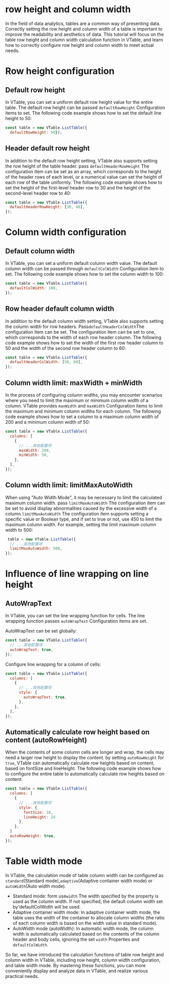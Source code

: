 # row height and column width

In the field of data analytics, tables are a common way of presenting data. Correctly setting the row height and column width of a table is important to improve the readability and aesthetics of data. This tutorial will focus on the table row height and column width calculation function in VTable, and learn how to correctly configure row height and column width to meet actual needs.

# Row height configuration

## Default row height

In VTable, you can set a uniform default row height value for the entire table. The default row height can be passed `defaultRowHeight` Configuration items to set. The following code example shows how to set the default line height to 50:

```javascript
const table = new VTable.ListTable({
  defaultRowHeight: 50});
```

## Header default row height

In addition to the default row height setting, VTable also supports setting the row height of the table header. pass `defaultHeaderRowHeight` The configuration item can be set as an array, which corresponds to the height of the header rows of each level, or a numerical value can set the height of each row of the table uniformly. The following code example shows how to set the height of the first-level header row to 30 and the height of the second-level header row to 40:

```javascript
const table = new VTable.ListTable({
  defaultHeaderRowHeight: [30, 40],
});
```

# Column width configuration

## Default column width

In VTable, you can set a uniform default column width value. The default column width can be passed through `defaultColWidth` Configuration item to set. The following code example shows how to set the column width to 100:

```javascript
const table = new VTable.ListTable({
  defaultColWidth: 100,
});
```

## Row header default column width

In addition to the default column width setting, VTable also supports setting the column width for row headers. Pass`defaultHeaderColWidth`The configuration item can be set. The configuration item can be set to one, which corresponds to the width of each row header column. The following code example shows how to set the width of the first row header column to 50 and the width of the second row header column to 60:

```javascript
const table = new VTable.ListTable({
  defaultHeaderColWidth: [50, 60],
});
```

## Column width limit: maxWidth + minWidth

In the process of configuring column widths, you may encounter scenarios where you need to limit the maximum or minimum column width of a column. VTable provides `maxWidth` and `maxWidth` Configuration items to limit the maximum and minimum column widths for each column. The following code example shows how to set a column to a maximum column width of 200 and a minimum column width of 50:

```javascript
const table = new VTable.ListTable({
  columns: [
    {
      // ...其他配置项
      maxWidth: 200,
      minWidth: 50,
    },
  ],
});
```

## Column width limit: limitMaxAutoWidth

When using "Auto Width Mode", it may be necessary to limit the calculated maximum column width. pass `limitMaxAutoWidth` The configuration item can be set to avoid display abnormalities caused by the excessive width of a column.`limitMaxAutoWidth` The configuration item supports setting a specific value or Boolean type, and if set to true or not, use 450 to limit the maximum column width. For example, setting the limit maximum column width to 500:

```javascript
 table = new VTable.ListTable({
  // ...其他配置项
  limitMaxAutoWidth: 500,
});
```

# Influence of line wrapping on line height

## AutoWrapText

In VTable, you can set the line wrapping function for cells. The line wrapping function passes `autoWrapText` Configuration items are set.

AutoWrapText can be set globally:

```javascript
const table = new VTable.ListTable({
  // ...其他配置项
  autoWrapText: true,
});
```

Configure line wrapping for a column of cells:

```javascript
const table = new VTable.ListTable({
  columns: [
    {
      // ...其他配置项
      style: {
        autoWrapText: true,
      },
    },
  ],
});
```

## Automatically calculate row height based on content (autoRowHeight)

When the contents of some column cells are longer and wrap, the cells may need a larger row height to display the content. by setting `autoRowHeight` for `true`, VTable can automatically calculate row heights based on content, based on fontSize and lineHeight. The following code example shows how to configure the entire table to automatically calculate row heights based on content:

```javascript
const table = new VTable.ListTable({
  columns: [
    {
      // ...其他配置项
      style: {
        fontSize: 18,
        lineHeight: 24
      },
    },
  ]
  autoRowHeight: true,
});
```

# Table width mode

In VTable, the calculation mode of table column width can be configured as `standard`(Standard mode),`adaptive`(Adaptive container width mode) or `autoWidth`(Auto width mode).

*   Standard mode: form use`width` The width specified by the property is used as the column width. If not specified, the default column width set by'defaultColWidth will be used.
*   Adaptive container width mode: In adaptive container width mode, the table uses the width of the container to allocate column widths (the ratio of each column width is based on the width value in standard mode).
*   AutoWidth mode (autoWidth): In automatic width mode, the column width is automatically calculated based on the contents of the column header and body cells, ignoring the set `width` Properties and `defaultColWidth`.

So far, we have introduced the calculation functions of table row height and column width in VTable, including row height, column width configuration, and table width mode. By mastering these functions, you can more conveniently display and analyze data in VTable, and realize various practical needs.
